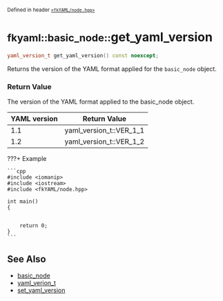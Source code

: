 <small>Defined in header [`<fkYAML/node.hpp>`](https://github.com/fktn-k/fkYAML/blob/develop/include/fkYAML/node.hpp)</small>

# <small>fkyaml::basic_node::</small>get_yaml_version

```cpp
yaml_version_t get_yaml_version() const noexcept;
```

Returns the version of the YAML format applied for the `basic_node` object.  

### **Return Value**

The version of the YAML format applied to the basic_node object.

| YAML version | Return Value            |
| ------------ | ----------------------- |
| 1.1          | yaml_version_t::VER_1_1 |
| 1.2          | yaml_version_t::VER_1_2 |

???+ Example

    ```cpp
    #include <iomanip>
    #include <iostream>
    #include <fkYAML/node.hpp>

    int main()
    {


        return 0;
    }
    ```

## **See Also**

* [basic_node](index.md)
* [yaml_verion_t](yaml_version_t.md)
* [set_yaml_version](set_yaml_version.md)
